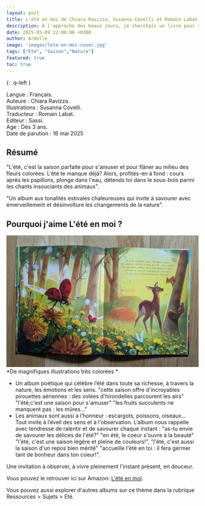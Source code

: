 ```yaml
---
layout: post
title: L'été en moi de Chiara Ravizza, Susanna Covelli et Romain Labat 
description: À l’approche des beaux jours, je cherchais un livre pour sensibiliser mon fils à la nature et à la beauté de l’été. 
date: 2025-05-09 22:00:00 +0300
author: Armelle
image: 'images/lete-en-moi-cover.jpg'
tags: ["Eté", "Saison","Nature"]
featured: true
toc: true
---
```


{: .q-left }

Langue : Français.        
Auteure : Chiara Ravizza.                        
Illustrations : Susanna Covelli.  
Traducteur : Romain Labat.              
Editeur : Sassi.           
Age : Dès 3 ans.     
Date de parution : 16 mai 2025

## Résumé

"L'été, c'est la saison parfaite pour s'amuser et pour flâner au milieu des fleurs colorées. L'été te manque déjà? Alors, profites-en à fond : cours après les papillons, plonge dans l'eau, détends toi dans le sous-bois parmi les chants insouciants des animaux".

"Un album aux tonalités estivales chaleureuses qui invite à savourer avec émerveillement et désinvolture les changements de la nature".

## Pourquoi j'aime L'été en moi ?

![De magnifiques illustrations très colorées](images/lete-en-moi-int.jpg)
*De magnifiques illustrations très colorées *
- Un album poétique qui célèbre l’été dans toute sa richesse, à travers la nature, les émotions et les sens. "cette saison offre d'incroyables pirouettes aériennes : des volées d'hirondelles parcourent les airs"  "l'été,c'est une saison pour s'amuser" "les fruits succulents ne manquent pas : les mûres..."
- Les animaux sont aussi à l’honneur : escargots, poissons, oiseaux… Tout invite à l’éveil des sens et à l'observation. L’album nous rappelle avec tendresse de ralentir et de savourer chaque instant : "as-tu envie de savourer les délices de l'été?" "en été, le coeur s'ouvre à la beauté" "l'été, c'est une saison légère et pleine de couleurs!", "l'été, c'est aussi la saison d'un repos bien mérité" "accueille l'été en toi : il fera germer tant de bonheur dans ton coeur!".

Une invitation à observer, à vivre pleinement l'instant présent, en douceur.

Vous pouvez le retrouver ici sur Amazon: [L'été en moi](https://amzn.to/4jC4wRe). 

Vous pouvez aussi explorer d'autres albums sur ce thème dans la rubrique Ressources > Sujets > Eté.